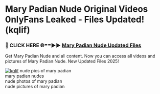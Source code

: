 # Mary Padian Nude Original Videos 0nlyFans Leaked - Files Updated! (kqlif)

<h3>🔴 CLICK HERE 🌐==►► <a href="https://tinyurl.com/4mcuefdz" rel="nofollow">Mary Padian Nude Updated Files</a></h3>

Get Mary Padian Nude and all content. Now you can access all videos and pictures of Mary Padian Nude. New Updated Files 2025!

[![kqlif](https://i.imgur.com/StAQSOY.gif)](https://tinyurl.com/4mcuefdz)
nude pics of mary padian<br>
mary padian nudes<br>
nude photos of mary padian<br>
nude pictures of mary padian